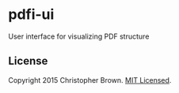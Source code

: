 # pdfi-ui

User interface for visualizing PDF structure


## License

Copyright 2015 Christopher Brown. [MIT Licensed](http://opensource.org/licenses/MIT).
